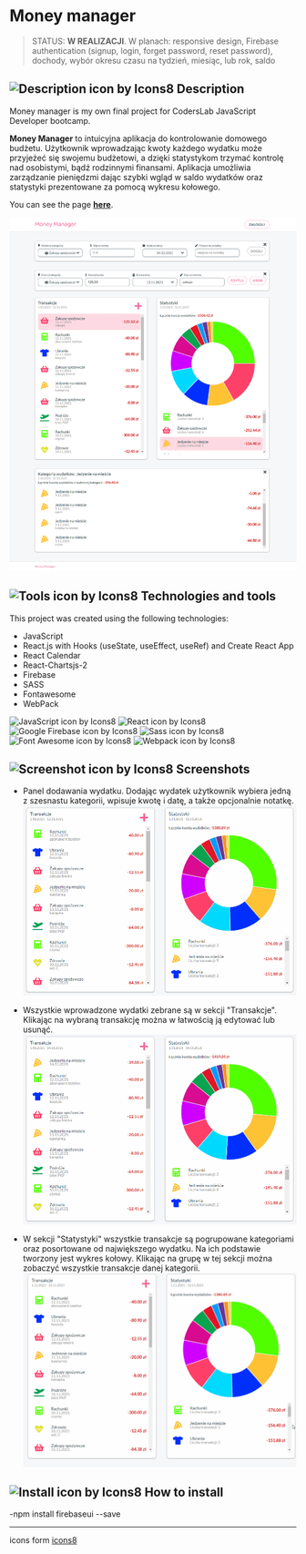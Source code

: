 # Money manager

> STATUS: **W REALIZACJI**. W planach: responsive design, Firebase authentication (signup, login, forget password, reset password), dochody, wybór okresu czasu na tydzień, miesiąc, lub rok, saldo

## ![Description icon by Icons8](https://img.icons8.com/dusk/24/000000/document--v1.png) Description

Money manager is my own final project for CodersLab JavaScript Developer bootcamp.

**Money Manager** to intuicyjna aplikacja do kontrolowanie domowego budżetu.
Użytkownik wprowadzając kwoty każdego wydatku może przyjeżeć się swojemu budżetowi, a dzięki statystykom trzymać kontrolę nad osobistymi, bądź rodzinnymi finansami. Aplikacja umożliwia zarządzanie pieniędzmi dając szybki wgląd w saldo wydatków oraz statystyki prezentowane za pomocą wykresu kołowego.

You can see the page **[here](https://money-manager-12daf.web.app/)**.

![Money Manager main page](/screenshots/Money-Manager.png)

## ![Tools icon by Icons8](https://img.icons8.com/external-icongeek26-linear-colour-icongeek26/24/000000/external-tools-plumbing-icongeek26-linear-colour-icongeek26.png) Technologies and tools

This project was created using the following technologies:

- JavaScript
- React.js with Hooks (useState, useEffect, useRef) and Create React App
- React Calendar
- React-Chartsjs-2
- Firebase
- SASS
- Fontawesome
- WebPack

![JavaScript icon by Icons8](https://img.icons8.com/color/48/000000/javascript--v2.png)
![React icon by Icons8](https://img.icons8.com/color/48/000000/react-native.png)
![Google Firebase icon by Icons8](https://img.icons8.com/color/48/000000/firebase.png)
![Sass icon by Icons8](https://img.icons8.com/color/48/000000/sass.png)
![Font Awesome icon by Icons8](https://img.icons8.com/windows/48/4a90e2/font-awesome.png)
![Webpack icon by Icons8](https://img.icons8.com/color/48/000000/webpack.png)

## ![Screenshot icon by Icons8](https://img.icons8.com/dusk/24/000000/unsplash.png) Screenshots

- Panel dodawania wydatku. Dodając wydatek użytkownik wybiera jedną z szesnastu kategorii, wpisuje kwotę i datę, a także opcjonalnie notatkę.
  ![](/screenshots/money-manager-1.gif)

- Wszystkie wprowadzone wydatki zebrane są w sekcji "Transakcje". Klikając na wybraną transakcję można w łatwością ją edytować lub usunąć.
  ![](/screenshots/money-manager-2.gif)

- W sekcji "Statystyki" wszystkie transakcje są pogrupowane kategoriami oraz posortowane od największego wydatku. Na ich podstawie tworzony jest wykres kołowy. Klikając na grupę w tej sekcji można zobaczyć wszystkie transakcje danej kategorii.
  ![](/screenshots/money-manager-3.gif)

## ![Install icon by Icons8](https://img.icons8.com/dusk/24/000000/software-installer.png) How to install

-npm install firebaseui --save

---

icons form [icons8](https://icons8.com/)
